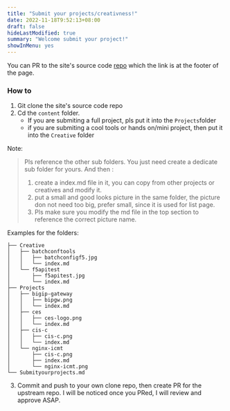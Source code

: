 ```yaml
---
title: "Submit your projects/creativness!"
date: 2022-11-18T9:52:13+08:00
draft: false
hideLastModified: true
summary: "Welcome submit your project!"
showInMenu: yes
---
```


You can PR to the site's source code [repo](https://github.com/f5se/f5seio-sourcecode) which the link is at the footer of the page.


### How to

1. Git clone the site's source code repo
2. Cd the `content` folder. 
   * If you are submiting a full project, pls put it into the `Projects`folder
   * if you are submiting a cool tools or hands on/mini project, then put it into the `Creative` folder

Note:

> Pls reference the other sub folders. You just need create a dedicate sub folder for yours. And then :
>
> 1. create a index.md file in it, you can copy from other projects or creatives and modify it.
> 2. put a small and good looks  picture in the same folder, the picture don not need too big, prefer small, since it is used for list page.
> 3. Pls make sure you modify the md file in the top section to reference the correct picture name.



Examples for the folders:

```shell
├── Creative
│   ├── batchconftools
│   │   ├── batchconfigf5.jpg
│   │   └── index.md
│   └── f5apitest
│       ├── f5apitest.jpg
│       └── index.md
├── Projects
│   ├── bigip-gateway
│   │   ├── bipgw.png
│   │   └── index.md
│   ├── ces
│   │   ├── ces-logo.png
│   │   └── index.md
│   ├── cis-c
│   │   ├── cis-c.png
│   │   └── index.md
│   └── nginx-icmt
│       ├── cis-c.png
│       ├── index.md
│       └── nginx-icmt.png
└── Submityourprojects.md

```

3. Commit and push to your own clone repo, then create PR for the upstream repo. I will be noticed once you PRed, I will review and approve ASAP.
